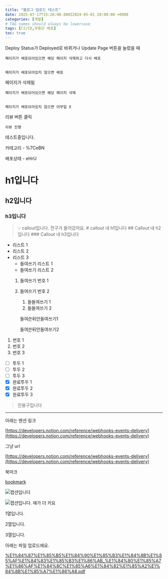 ```yaml
---
title: "블로그 업로드 테스트"
date: 2025-07-17T15:26:00.000Z2024-05-01 20:00:00 +0900
categories: [개발]
# TAG names should always be lowercase
tags: [CI/CD,무중단 배포]  
toc: true
---
```

Deploy Status가 Deployed로 바뀌거나 Update Page 버튼을 눌렀을 때


    페이지가 배포되어있으면 해당 페이지 삭제하고 다시 배포


    페이지가 배포되어있지 않으면 배포


페이지가 삭제됨


    페이지가 배포되어있으면 해당 페이지 삭제


    페이지가 배포되어있지 않으면 아무일 X


리뷰 버튼 클릭


    리뷰 진행


테스트중입니다.


카테고리  - %7CeBN


배포상태 - eHrU


# h1입니다


## h2입니다


### h3입니다


> 💡 callout입니다. 전구가 들어갔어요.
    # callout 내 h1입니다
    ## Callout 내 h2입니다
    ### Callout 내 h3입니다

- 리스트 1
- 리스트 2
- 리스트 3
    - 들여쓰기 리스트 1
    - 들여쓰기 리스트 2
    1. 들여쓰기 번호 1
    2. 들여쓰기 번호 2
        1. 들들여쓰기 1
        2. 들들여쓰기 2

        들여쓴뒤안들여쓰기1


        들여쓴뒤안들여쓰기2

1. 번호 1
2. 번호 2
3. 번호 3
- [ ] 투두 1
- [ ] 투두 2
- [ ] 투두 3
- [x] 완료투두 1
- [x] 완료투두 2
- [x] 완료투두 3
> 인용구입니다

---


아래는 멘션 링크


[https://developers.notion.com/reference/webhooks-events-delivery](https://developers.notion.com/reference/webhooks-events-delivery)


그냥 url


[https://developers.notion.com/reference/webhooks-events-delivery](https://developers.notion.com/reference/webhooks-events-delivery)


북마크


[bookmark](https://developers.notion.com/reference/webhooks-events-delivery)


![캡션입니다](https://prod-files-secure.s3.us-west-2.amazonaws.com/cb31d7c1-8e19-4663-b805-7e26f340914b/f75ebf9a-1469-4f06-83a4-91426bb88ee6/%E1%84%80%E1%85%B3%E1%86%AF%E1%84%84%E1%85%A9.jpeg?X-Amz-Algorithm=AWS4-HMAC-SHA256&X-Amz-Content-Sha256=UNSIGNED-PAYLOAD&X-Amz-Credential=ASIAZI2LB466Q5VF7ZBJ%2F20250725%2Fus-west-2%2Fs3%2Faws4_request&X-Amz-Date=20250725T053037Z&X-Amz-Expires=3600&X-Amz-Security-Token=IQoJb3JpZ2luX2VjEBUaCXVzLXdlc3QtMiJHMEUCIEsW6DjuI7%2FyCPz25cx7neSkpwsuIpda03lUxjuumDV9AiEAobOAMS5tgfZV3J26w0HMLsABeZtXFUabVYbgTcJTK3gq%2FwMIPhAAGgw2Mzc0MjMxODM4MDUiDCDgIh8dFETcz0xgPircA3HW5HayypANbdF6lIlFquUHOMEuGnbElW5kT2jUI4pkjf8IffjWCbcBkKCs2%2FcK5VaqLJR0TopMnreIToMDNh5k5CGop3tt0HAH6YpedXjw3rhXNzP47tEBIGZFWE6zJaMvJ3lkmIyFHIyNLjfWZYpiZorb5rmKX%2Fte%2FbIntvaPzbH%2FOkOHRuNOHCDphDbTmr%2B1ONiE8PYa5o6p9M5tQlxVKRX2cTxppIPpEge9UzLO7pzE3542hGnxkw%2F4bq1rqZLVqIcey1FIIhMlHalIgKyhIea6FKZTC5v1%2Bq0B44ip0b8Oq0vR22MeBOI%2BYHukDNKsAHVYbUmChtDdEVg3YGDyFmLlGUTf2bva6mv82Kj8NVellVrogQGiJqu9JLcUy2J5nACKSKXi5b4xuL%2F%2FEmyJFw7zhgsgeYMbA2W%2FnEQdSbNx4TJgmlvgH8DkA74DBL1kSmtjuud%2Brc2U9J%2FV10%2BSBc0nXII8Y1ruuiL5M9h7i7s%2FWMbSSkbi4OogQWVlQCQaeskLz6NQ75%2FBDG6r6r2EzvVgNyC54kPDUM5iuoofucjR9CSUASlFVpjTtVTyPD7ZeAtObVE8vMC1wpCRPRz3URDBoq3YIVRHIgOJHmOA6ZAej5CFM66b%2BPixMIycjMQGOqUBlGLqvhMya060pxJn5W1FxJ1aA%2FjwGuOZJmGtKwTY9gMACz0UGJrcypDhAoRmQ6YMjIaTGpZItsGz1wyi7kSkNMJlvCsmBiG1vYtVF0l4ETSFP%2BAjDgMUh0ieNCd55u%2BDp7B10Bhni0zo2AnP8oMZ8rtanWhXehPuLTe9ueOY24Pc4Dqb%2BVsP4PbLVUXd%2BePDN5OGfD92i0ER7Vn8P9B61f7jP8de&X-Amz-Signature=44bea3deffb352066c913aa427129c0dc55754f04aa1ffbd2fa1015ceea4f960&X-Amz-SignedHeaders=host&x-amz-checksum-mode=ENABLED&x-id=GetObject)


![캡션입니다. 얘가 더 커요](https://prod-files-secure.s3.us-west-2.amazonaws.com/cb31d7c1-8e19-4663-b805-7e26f340914b/a1268686-dcf5-41a0-886f-f4e40743fe7e/%E1%84%80%E1%85%B3%E1%86%AF%E1%84%84%E1%85%A9.jpeg?X-Amz-Algorithm=AWS4-HMAC-SHA256&X-Amz-Content-Sha256=UNSIGNED-PAYLOAD&X-Amz-Credential=ASIAZI2LB466QG4QNSTF%2F20250725%2Fus-west-2%2Fs3%2Faws4_request&X-Amz-Date=20250725T053037Z&X-Amz-Expires=3600&X-Amz-Security-Token=IQoJb3JpZ2luX2VjEBUaCXVzLXdlc3QtMiJHMEUCIDJY%2FQ2WExE2CfMn6RbOumByamzf2gXaOCB0cWuxozRPAiEA6%2BrvhDHcvV2wbipvItd07QoK8JjYR%2FdirLoKhcbxuAwq%2FwMIPhAAGgw2Mzc0MjMxODM4MDUiDNO8SE5YBJyOzGUlYCrcA0oiDHayqDf5TKCQNQ4wPlD64VbaIX%2BwPNOZwcyJXbdFOcWeVRl6P6UvOMShc75R3KsYME%2BLXVdDocVLPf67gl3NJA5lX%2F%2F8K4TlhAR03Bd%2BpJaDa2PwQfv%2B%2B49Xmk4xKugxx1P3tNnPrsT4k69CVayOvidXe4QdsiH%2B6JNaFPFY32nTpcypVa8igM9T0qNUwSZF07kN%2F1dJrw1crGoc5qkG%2FUcG0iV8VaH9qsF4k2N%2FIJFmWlVcpfgZ9iUZ7zle%2B72Q10bqz%2F77ARpDrZSbOayjkaHVxtRpaN7Hcb%2BYjQIpeMuOuALraQQEy3hDcNmNT9G83erdrdmOlJ1IUQDZqRIe0yoZC7CMjIdl64sZGswsgArBTTfgy4sNksvmUfM7%2FAbj%2FqnjaJGntNSGlQ7zwRq7dbk1PtieDAMZeJdewVZHzg6RJma6NMxD6U49S2qO6X3MSbpLrUq6bEjqeGzGKCwkoun9jMI6DUberV0gfdFyWqSVnOFRO17WMVypsy6bwQ2RmATFqMJcr98iemaeUV%2BoWIAPIej6KlvP6nChror8PiL6BN%2BmIIeG33gb%2Bq38zgJCQHjdVUKGZv6ReWR%2BYqQhMIlyCtd9ab%2Fz5HRQCEJz5Ijq601a84DvhmDtMOmcjMQGOqUB2VfXOLhtyZVKpJx978jMKdoIPG60nNoHaKE0NyzWvUQELMO1bDRLjvtVvV3TcNqpQdoztGWdWRcYucB5Vn%2F%2Ba6Dcj6PxjoxjzGuLZTjtX4Hvaz12upcayzU31y20uNI%2FhQyFZdR4zpx9oG0A78awvDHeZKLyqo7Jwn4U2QtvGbgfhzwtPvc%2FLneyYlb4It5dkEoe60mBGC5Zrlv1dVCv%2FytgkxL2&X-Amz-Signature=3dcc2ce7b826ce4d45c05ed0d6680a920015ce791448a7b192d764ee9bc7ffc0&X-Amz-SignedHeaders=host&x-amz-checksum-mode=ENABLED&x-id=GetObject)


1열입니다.


2열입니다.


3열입니다.


아래는 파일 업로드에요.


[%E1%84%87%E1%85%B5%E1%84%90%E1%85%B3%E1%84%8B%E1%85%AF%E1%84%83%E1%85%B3%E1%86%AB_%E1%84%80%E1%85%A7%E1%86%AF%E1%84%8C%E1%85%A6%E1%84%82%E1%85%A2%E1%84%8B%E1%85%A7%E1%86%A8.pdf](https://prod-files-secure.s3.us-west-2.amazonaws.com/cb31d7c1-8e19-4663-b805-7e26f340914b/04fdfada-653e-47a2-be83-ce8918e0781d/%E1%84%87%E1%85%B5%E1%84%90%E1%85%B3%E1%84%8B%E1%85%AF%E1%84%83%E1%85%B3%E1%86%AB_%E1%84%80%E1%85%A7%E1%86%AF%E1%84%8C%E1%85%A6%E1%84%82%E1%85%A2%E1%84%8B%E1%85%A7%E1%86%A8.pdf?X-Amz-Algorithm=AWS4-HMAC-SHA256&X-Amz-Content-Sha256=UNSIGNED-PAYLOAD&X-Amz-Credential=ASIAZI2LB466VAWAVAC7%2F20250725%2Fus-west-2%2Fs3%2Faws4_request&X-Amz-Date=20250725T053032Z&X-Amz-Expires=3600&X-Amz-Security-Token=IQoJb3JpZ2luX2VjEBUaCXVzLXdlc3QtMiJHMEUCIQDKi1Ld0DhFC0Ki6sbpbCVICqPh6Q5sPoARc6RfBIJt3gIgLhT%2FAs3gbQJRDsgyLV0rideixQDyCmbiEXN2b%2Fnr1rMq%2FwMIPhAAGgw2Mzc0MjMxODM4MDUiDE9QY5TyzBCyR9NzpCrcA6PuwL1A36EQbB1FbG7L82C%2FBXjAmrD9ARTItqtWvgTYzZC1oikDHhukRtOX7mxJzFNZLtz0sY8ItnC4yRUEvR9DRGlNdkyShUJS90RTO5wsLuQ7T%2BKGvnJZKYLDvfvNzqRGkIOwlbU%2BvwIdkUh8HUGtfisVXkQJ5RCVSGF4d4l2%2FSYZw3uyp8QiJ%2Bf40HxPJQGx54xOhtFkcVzeDXfP8Xn4o73AiocVq%2BT%2BDdGEHQTUW33oqX427RvwF5Du%2Be0yI%2BrYiFwFdOAvC40WnFyc7WESlHaelWMpL%2F8SLICS0fh0VKWB%2BZ9jUhvlOJ1R1pzJpOwnQiywIAr0QJ1EysZJ3VN9kOWrpwDKqc2ldpJmwx8mIKC7FtlcXsdJO7oier66b7sHh%2FppYfTfYMbdPw2nNJMbqNm30UxYQJ4hcDMAyXSbIIcFoYWvDF5WQaJkhafYaPx26QSKl4TJe987NJDXi16fvZzSQIfODdQTq0dKIUvGLpMpOi2mZ7dyZsJDLgzG3xHc3G0dcDzZRqKtqKrcg6Sbvh8pGYDhHb9bAWXrM8AXWPf1BcPd7y7tBC14yZvuQkQooGUb%2Fj4Fms9nehlK%2FSOngXWwy%2BiAPGQSWi9GbhQI%2FAz6HAZo5Y2MlyalMPScjMQGOqUBsLhPlb5%2BxldExp00llP3ecat0gmlNby4ZLaPkX4mXTeQrirdrY14BeAAOY05%2Fv2XOheh0lYHsiHJ6efldNfIazVvfTnlnwT7dWgQRY7Rc6rJqL4z%2BKNDv5XC0%2Fa1iKQRA4b%2ByouEXNTnt4VS0d33j2IMzS4kzqxIn1HdhMAiCPv%2F2tKqNA59xxu%2BGwUckopm7mroQRty3zxdLu98Iz8g0ydZl7GX&X-Amz-Signature=01f20886b251b92450c3d91285012fbc8ca4af18bd0400c03dfabe165acbbda9&X-Amz-SignedHeaders=host&x-amz-checksum-mode=ENABLED&x-id=GetObject)

